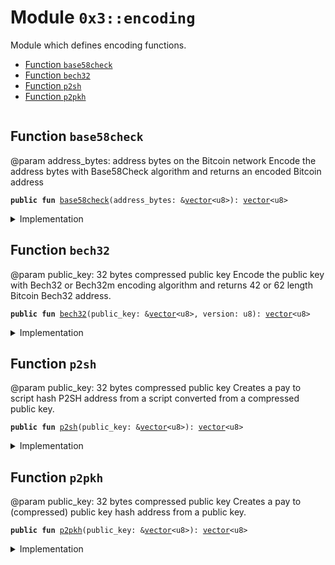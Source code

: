 
<a name="0x3_encoding"></a>

# Module `0x3::encoding`

Module which defines encoding functions.


-  [Function `base58check`](#0x3_encoding_base58check)
-  [Function `bech32`](#0x3_encoding_bech32)
-  [Function `p2sh`](#0x3_encoding_p2sh)
-  [Function `p2pkh`](#0x3_encoding_p2pkh)


<pre><code></code></pre>



<a name="0x3_encoding_base58check"></a>

## Function `base58check`

@param address_bytes: address bytes on the Bitcoin network
Encode the address bytes with Base58Check algorithm and returns an encoded Bitcoin address


<pre><code><b>public</b> <b>fun</b> <a href="encoding.md#0x3_encoding_base58check">base58check</a>(address_bytes: &<a href="">vector</a>&lt;u8&gt;): <a href="">vector</a>&lt;u8&gt;
</code></pre>



<details>
<summary>Implementation</summary>


<pre><code><b>native</b> <b>public</b> <b>fun</b> <a href="encoding.md#0x3_encoding_base58check">base58check</a>(address_bytes: &<a href="">vector</a>&lt;u8&gt;): <a href="">vector</a>&lt;u8&gt;;
</code></pre>



</details>

<a name="0x3_encoding_bech32"></a>

## Function `bech32`

@param public_key: 32 bytes compressed public key
Encode the public key with Bech32 or Bech32m encoding algorithm and returns 42 or 62 length Bitcoin Bech32 address.


<pre><code><b>public</b> <b>fun</b> <a href="encoding.md#0x3_encoding_bech32">bech32</a>(public_key: &<a href="">vector</a>&lt;u8&gt;, version: u8): <a href="">vector</a>&lt;u8&gt;
</code></pre>



<details>
<summary>Implementation</summary>


<pre><code><b>native</b> <b>public</b> <b>fun</b> <a href="encoding.md#0x3_encoding_bech32">bech32</a>(public_key: &<a href="">vector</a>&lt;u8&gt;, version: u8): <a href="">vector</a>&lt;u8&gt;;
</code></pre>



</details>

<a name="0x3_encoding_p2sh"></a>

## Function `p2sh`

@param public_key: 32 bytes compressed public key
Creates a pay to script hash P2SH address from a script converted from a compressed public key.


<pre><code><b>public</b> <b>fun</b> <a href="encoding.md#0x3_encoding_p2sh">p2sh</a>(public_key: &<a href="">vector</a>&lt;u8&gt;): <a href="">vector</a>&lt;u8&gt;
</code></pre>



<details>
<summary>Implementation</summary>


<pre><code><b>native</b> <b>public</b> <b>fun</b> <a href="encoding.md#0x3_encoding_p2sh">p2sh</a>(public_key: &<a href="">vector</a>&lt;u8&gt;): <a href="">vector</a>&lt;u8&gt;;
</code></pre>



</details>

<a name="0x3_encoding_p2pkh"></a>

## Function `p2pkh`

@param public_key: 32 bytes compressed public key
Creates a pay to (compressed) public key hash address from a public key.


<pre><code><b>public</b> <b>fun</b> <a href="encoding.md#0x3_encoding_p2pkh">p2pkh</a>(public_key: &<a href="">vector</a>&lt;u8&gt;): <a href="">vector</a>&lt;u8&gt;
</code></pre>



<details>
<summary>Implementation</summary>


<pre><code><b>native</b> <b>public</b> <b>fun</b> <a href="encoding.md#0x3_encoding_p2pkh">p2pkh</a>(public_key: &<a href="">vector</a>&lt;u8&gt;): <a href="">vector</a>&lt;u8&gt;;
</code></pre>



</details>
